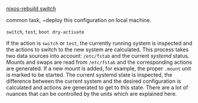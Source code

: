 [nixos-rebuild switch](https://nixos.org/manual/nixos/stable/index.html#sec-switching-systems)

common task, ~deploy this configuration on local machine.

`switch`, `test`, `boot`  `dry-activate`

If the action is `switch` or `test`, the currently running system is inspected and the actions to switch to the new system are calculated. This process takes two data sources into account: `/etc/fstab` and the current *systemd* status. Mounts and swaps are read from `/etc/fstab` and the corresponding actions are generated. If a new mount is added, for example, the proper `.mount` unit is marked to be started. The current systemd state is inspected, the difference between the current system and the desired configuration is calculated and actions are generated to get to this state. There are a lot of nuances that can be controlled by the units which are explained here.

